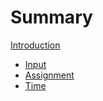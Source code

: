 # Summary

[Introduction](./00_intro.md)

- [Input](./01_input.md)
- [Assignment](./02_assignment.md)
- [Time](./03_time.md)
